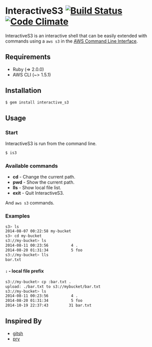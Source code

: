 # InteractiveS3 [![Build Status](https://travis-ci.org/yamayo/interactive_s3.svg?branch=master)](https://travis-ci.org/yamayo/interactive_s3) [![Code Climate](https://codeclimate.com/github/yamayo/interactive_s3/badges/gpa.svg)](https://codeclimate.com/github/yamayo/interactive_s3)
InteractiveS3 is an interactive shell that can be easily extended with commands using a `aws s3` in the [AWS Command Line Interface](http://docs.aws.amazon.com/cli/latest/index.html).

## Requirements
* Ruby (=> 2.0.0)
* AWS CLI (~> 1.5.1)

## Installation
```sh
$ gem install interactive_s3
```

## Usage

### Start
InteractiveS3 is run from the command line.

```sh
$ is3
```

### Available commands

- **cd** - Change the current path.
- **pwd** - Show the current path.
- **lls** - Show local file list.
- **exit** - Quit InteractiveS3.

And `aws s3` commands.  

### Examples

```sh
s3> ls
2014-08-07 00:22:58 my-bucket
s3> cd my-bucket
s3://my-bucket> ls
2014-08-11 00:23:56          4 .
2014-08-20 01:31:34          5 foo
s3://my-bucket> lls
bar.txt
```

#### `:` - local file prefix

```sh
s3://my-bucket> cp :bar.txt .
upload: ./bar.txt to s3://mybucket/bar.txt
s3://my-bucket> ls
2014-08-11 00:23:56          4 .
2014-08-20 01:31:34          5 foo
2014-10-19 22:37:43         31 bar.txt
```

## Inspired By

* [gitsh](https://github.com/thoughtbot/gitsh)
* [pry](https://github.com/pry/pry)
